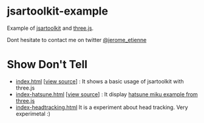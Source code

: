 # jsartoolkit-example
Example of [jsartoolkit](https://github.com/artoolkit/jsartoolkit5) and [three.js](http://threejs.org).

Dont hesitate to contact me on twitter [@jerome_etienne](http://twitter.com/jerome_etienne)


Show Don't Tell
===============
* [index.html](http://jeromeetienne.github.io/jsartoolkit-example/index.html#video)
\[[view source](https://github.com/jeromeetienne/jsartoolkit-example/blob/master/index.html)\] :
It shows a basic usage of jsartoolkit with three.js
* [index-hatsune.html](http://jeromeetienne.github.io/jsartoolkit-example/index-hatsune.html#video)
\[[view source](https://github.com/jeromeetienne/jsartoolkit-example/blob/master/index-hatsune.html)\] :
It display [hatsune miku example from three.js](http://threejs.org/examples/webgl_loader_mmd.html)
* [index-headtracking.html](http://jeromeetienne.github.io/jsartoolkit-example/index-headtracking.html#video)
It is a experiment about head tracking. Very experimetal :)
